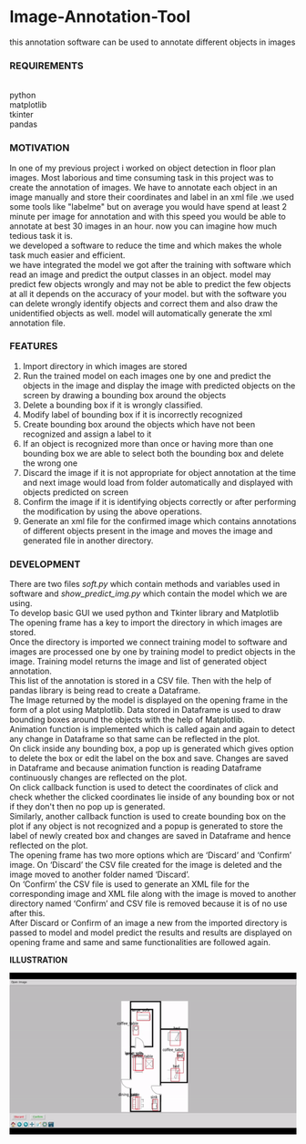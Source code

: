 # Image-Annotation-Tool
this annotation software can be used to annotate different objects in images 

<h3>REQUIREMENTS</h3><br>
python<br>matplotlib<br>tkinter<br>pandas


<h3>MOTIVATION</h3>

In one of my previous project i worked on object detection in floor plan images. Most laborious and time consuming task in this project was to create the annotation of images. We have to annotate each object in an image manually and store their coordinates and label in an xml file .we used some tools like "labelme" but on average you would have spend at least 2 minute per image for annotation and with this speed you would be able to annotate at best 30 images in an hour. now you can imagine how much tedious task it is.<br>
we developed a software to reduce the time and which makes the whole task much easier and efficient.<br>
we have integrated the model we got after the training with software which read an image and predict the output classes in an object. model may predict few objects wrongly and may not be able to predict the few objects at all it depends on the accuracy of your model. but with the software you can delete wrongly identify objects and correct them and also draw the unidentified objects as well. model will automatically generate the xml annotation file.

<h3>FEATURES</h3>

1. Import directory in which images are stored
2. Run the trained model on each images one by one and predict the objects in the image and display the image with predicted objects on the screen by drawing a bounding box around the objects 
3. Delete a bounding box if it is wrongly classified.
4. Modify label of bounding box if it is incorrectly recognized
5. Create bounding box around the objects which have not been recognized and assign a label to it
6. If an object is recognized more than once or having more than one bounding box we are able to select both the bounding box and delete the wrong one
7. Discard the image if it is not appropriate for object annotation at the time and next image would load from folder automatically and displayed with objects predicted on screen
8. Confirm the image if it is identifying objects correctly or after performing the modification by using the above operations.
9. Generate an xml file for the confirmed image which contains annotations of different objects present in the image and moves the image and generated file in another directory.

<h3>DEVELOPMENT</h3>

There are two files <i>soft.py</i> which contain methods and variables used in software and <i>show_predict_img.py</i> which contain the model which we are using.<br>
To develop basic GUI we used python and Tkinter library and Matplotlib<br>
The opening frame has a key to import the directory in which images are stored.<br>
Once the directory is imported we connect training model to software and images are processed one by one by training model to predict objects in the image. Training model returns the image and list of generated object annotation.<br>
This list of the annotation is stored in a CSV file. Then with the help of pandas library is being read to create a Dataframe.<br>
The Image returned by the model is displayed on the opening frame in the form of a plot using Matplotlib. Data stored in Dataframe is used to draw bounding boxes around the objects with the help of Matplotlib.<br>
Animation function is implemented which is called again and again to detect any change in Dataframe so that same can be reflected in the plot.<br>
On click inside any bounding box, a pop up is generated which gives option to delete the box or edit the label on the box and save. Changes are saved in Dataframe and because animation function is reading Dataframe continuously changes are reflected on the plot.<br>
On click callback function is used to detect the coordinates of click and check whether the clicked coordinates lie inside of any bounding box or not if they don't then no pop up is generated.<br>
Similarly, another callback function is used to create bounding box on the plot if any object is not recognized and a popup is generated to store the label of newly created box and changes are saved in Dataframe and hence reflected on the plot.<br>
The opening frame has two more options which are ‘Discard’ and ‘Confirm’ image.
On ‘Discard’ the CSV file created for the image is deleted and the image moved to another folder named ‘Discard’. <br>
On  ‘Confirm’ the CSV file is used to generate an XML file for the corresponding image and XML file along with the image is moved to another directory named ‘Confirm’ and CSV file is removed because it is of no use after this.<br>
After  Discard or Confirm of an image a new from the imported directory is passed to model and model predict the results and results are displayed on opening frame and same and same functionalities are followed again.<br>

<b>ILLUSTRATION</b>

![](img/TrainMe.gif)
